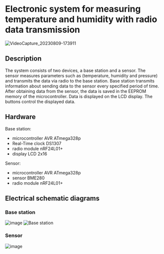 # Electronic system for measuring temperature and humidity with radio data transmission

![VideoCapture_20230809-173911](https://github.com/MachalKT/Electronic-system-for-measuring-temperature-and-humidity-with-radio-data-transmission/assets/86099181/effef892-fa23-4358-a098-4de387d5d16e)

## Description

The system consists of two devices, a base station and a sensor. The sensor measures parameters such as (temperature, humidity and pressure) and transmits the data via radio to the base station. Base station transmits information about sending data to the sensor every specified period of time. 
After obtaining data from the sensor, the data is saved in the EEPROM memory of the microcontroller. Data is displayed on the LCD display. The buttons control the displayed data.

## Hardware

Base station:
- microcontroller AVR ATmega328p
- Real-Time clock DS1307
- radio module nRF24L01+
- display LCD 2x16

Sensor:
- microcontroller AVR ATmega328p
- sensor BME280
- radio module nRF24L01+

## Electrical schematic diagrams

### Base station

![image](https://github.com/MachalKT/Electronic-system-for-measuring-temperature-and-humidity-with-radio-data-transmission/assets/86099181/d40969f0-55c2-4e5d-8c07-c7f500419e84)
![Base station](https://github.com/MachalKT/Electronic-system-for-measuring-temperature-and-humidity-with-radio-data-transmission/assets/86099181/73c9525e-36b7-44c6-8c43-e3d3e52efaf6)


### Sensor

![image](https://github.com/MachalKT/Electronic-system-for-measuring-temperature-and-humidity-with-radio-data-transmission/assets/86099181/a3b1e07f-2a00-4328-aa7b-46e7e9d3ef77)

